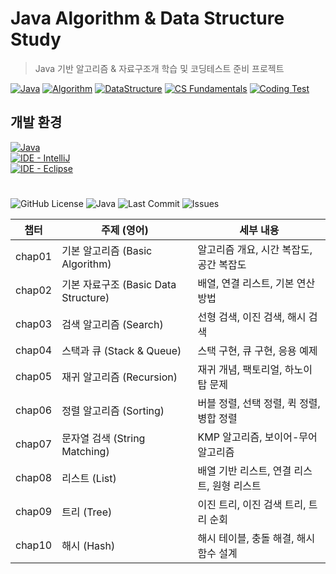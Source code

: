 # Java Algorithm & Data Structure Study
> Java 기반 알고리즘 &amp; 자료구조개 학습 및 코딩테스트 준비 프로젝트

[![Java](https://img.shields.io/badge/Language-Java-blue.svg)](https://www.oracle.com/java/)
[![Algorithm](https://img.shields.io/badge/Study-Algorithm-red)](#)
[![DataStructure](https://img.shields.io/badge/Study-DataStructure-green)](#)
[![CS Fundamentals](https://img.shields.io/badge/CS-Fundamentals-important)](#)
[![Coding Test](https://img.shields.io/badge/Preparation-CodingTest-yellow)](#)


## 개발 환경

[![Java](https://img.shields.io/badge/Java-11%2B-orange?logo=openjdk&logoColor=white)](https://openjdk.org/)</br>
[![IDE - IntelliJ](https://img.shields.io/badge/IDE-IntelliJ%20IDEA-blue?logo=intellijidea)](https://www.jetbrains.com/idea/)</br>
[![IDE - Eclipse](https://img.shields.io/badge/IDE-Eclipse-purple?logo=eclipseide)](https://www.eclipse.org/)</br>


# 
![GitHub License](https://img.shields.io/badge/License-MIT-blue.svg)
![Java](https://img.shields.io/badge/Language-Java-orange.svg)
![Last Commit](https://img.shields.io/github/last-commit/minhi0449/algo-ds-java?color=green)
![Issues](https://img.shields.io/github/issues/minhi0449/algo-ds-java?color=red)


| 챕터 | 주제 (영어)                  | 세부 내용                                      |
|------|------------------------------|-----------------------------------------------|
| chap01   | 기본 알고리즘 (Basic Algorithm)         | 알고리즘 개요, 시간 복잡도, 공간 복잡도          |
| chap02   | 기본 자료구조 (Basic Data Structure)    | 배열, 연결 리스트, 기본 연산 방법                |
| chap03   | 검색 알고리즘 (Search)                 | 선형 검색, 이진 검색, 해시 검색                 |
| chap04   | 스택과 큐 (Stack & Queue)             | 스택 구현, 큐 구현, 응용 예제                   |
| chap05   | 재귀 알고리즘 (Recursion)              | 재귀 개념, 팩토리얼, 하노이 탑 문제              |
| chap06   | 정렬 알고리즘 (Sorting)               | 버블 정렬, 선택 정렬, 퀵 정렬, 병합 정렬         |
| chap07   | 문자열 검색 (String Matching)         | KMP 알고리즘, 보이어-무어 알고리즘              |
| chap08   | 리스트 (List)                         | 배열 기반 리스트, 연결 리스트, 원형 리스트       |
| chap09   | 트리 (Tree)                           | 이진 트리, 이진 검색 트리, 트리 순회             |
| chap10   | 해시 (Hash)                           | 해시 테이블, 충돌 해결, 해시 함수 설계           |




